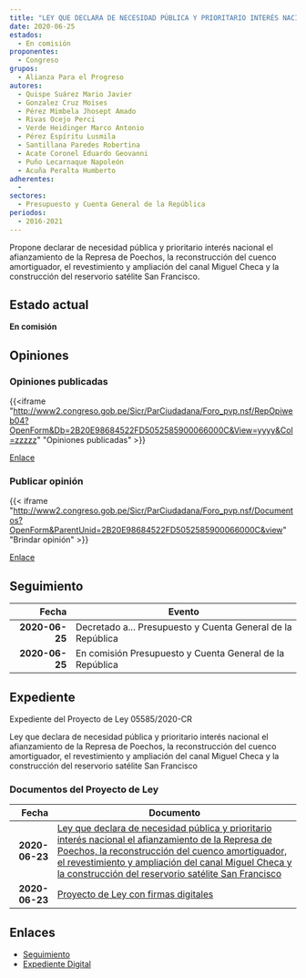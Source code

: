 ```yaml
---
title: "LEY QUE DECLARA DE NECESIDAD PÚBLICA Y PRIORITARIO INTERÉS NACIONAL EL AFIANZAMIENTO DE LA REPRESA DE POECHOS, LA RECONSTRUCCIÓN DEL CUENCO AMORTIGUADOR, EL REVESTIMIENTO DEL CANAL MIGUEL CHECA Y LA CONSTRUCCIÓN DEL RESERVORIO SATÉLITE SAN FRANCISCO"
date: 2020-06-25
estados: 
  - En comisión
proponentes: 
  - Congreso
grupos: 
  - Alianza Para el Progreso
autores: 
  - Quispe Suárez Mario Javier
  - Gonzalez Cruz Moises
  - Pérez Mimbela Jhosept Amado
  - Rivas Ocejo Perci
  - Verde Heidinger Marco Antonio
  - Pérez Espíritu Lusmila
  - Santillana Paredes Robertina
  - Acate Coronel Eduardo Geovanni
  - Puño Lecarnaque Napoleón
  - Acuña Peralta Humberto
adherentes: 
  - 
sectores: 
  - Presupuesto y Cuenta General de la República
periodos: 
  - 2016-2021
---
```


Propone declarar de necesidad pública y prioritario interés nacional el afianzamiento de la Represa de Poechos, la reconstrucción del cuenco amortiguador, el revestimiento y ampliación del canal Miguel Checa y la construcción del reservorio satélite San Francisco.


## Estado actual

**En comisión**

## Opiniones

### Opiniones publicadas

{{<iframe "http://www2.congreso.gob.pe/Sicr/ParCiudadana/Foro_pvp.nsf/RepOpiweb04?OpenForm&Db=2B20E98684522FD5052585900066000C&View=yyyy&Col=zzzzz" "Opiniones publicadas" >}}

[Enlace](http://www2.congreso.gob.pe/Sicr/ParCiudadana/Foro_pvp.nsf/RepOpiweb04?OpenForm&Db=2B20E98684522FD5052585900066000C&View=yyyy&Col=zzzzz)
### Publicar opinión

{{< iframe "http://www2.congreso.gob.pe/Sicr/ParCiudadana/Foro_pvp.nsf/Documentos?OpenForm&ParentUnid=2B20E98684522FD5052585900066000C&view" "Brindar opinión" >}}

[Enlace](http://www2.congreso.gob.pe/Sicr/ParCiudadana/Foro_pvp.nsf/Documentos?OpenForm&ParentUnid=2B20E98684522FD5052585900066000C&view)

## Seguimiento

| Fecha | Evento |
|------:|--------|
| **2020-06-25** | Decretado a... Presupuesto y Cuenta General de la República|
| **2020-06-25** | En comisión Presupuesto y Cuenta General de la República|


## Expediente

Expediente del Proyecto de Ley 05585/2020-CR

Ley que declara de necesidad pública y prioritario interés nacional el afianzamiento de la Represa de Poechos, la reconstrucción del cuenco amortiguador, el revestimiento y ampliación del canal Miguel Checa y la construcción del reservorio satélite San Francisco


### Documentos del Proyecto de Ley

| Fecha | Documento |
|------:|--------|
| **2020-06-23** | [Ley que declara de necesidad pública y prioritario interés nacional el afianzamiento de la Represa de Poechos, la reconstrucción del cuenco amortiguador, el revestimiento y ampliación del canal Miguel Checa y la construcción del reservorio satélite San Francisco](http://www.leyes.congreso.gob.pe/Documentos/2016_2021/Proyectos_de_Ley_y_de_Resoluciones_Legislativas/PL05585-20200623.pdf) |
| **2020-06-23** | [Proyecto de Ley con firmas digitales](http://www.leyes.congreso.gob.pe/Documentos/2016_2021/Proyectos_de_Ley_y_de_Resoluciones_Legislativas/Proyectos_Firmas_digitales/PL05585.pdf) |

## Enlaces 

- [Seguimiento](http://www2.congreso.gob.pe/Sicr/TraDocEstProc/CLProLey2016.nsf/f7fff46988ca05b1052578e100829cc7/5bfe5c729e2dbc870525859100021c78?OpenDocument)
- [Expediente Digital](http://www2.congreso.gob.pe/Sicr/TraDocEstProc/CLProLey2016.nsf/f7fff46988ca05b1052578e100829cc7/5bfe5c729e2dbc870525859100021c78?OpenDocument&Click=05257FB7005EB655.eb71d0cf91d8294e05256cdf006b5706/$Body/0.1C6C)
